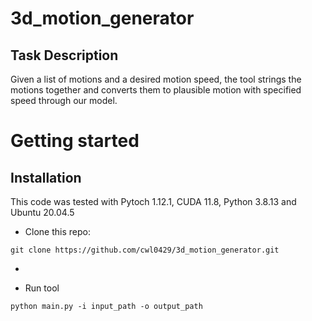 # 3d_motion_generator

## Task Description
Given a list of motions and a desired motion speed, the tool strings the motions together and converts them to plausible motion with specified speed through our model.


# Getting started
## Installation
This code was tested with Pytoch 1.12.1, CUDA 11.8, Python 3.8.13 and Ubuntu 20.04.5

- Clone this repo:

```
git clone https://github.com/cwl0429/3d_motion_generator.git
```

- 

- Run tool

```
python main.py -i input_path -o output_path  
```
